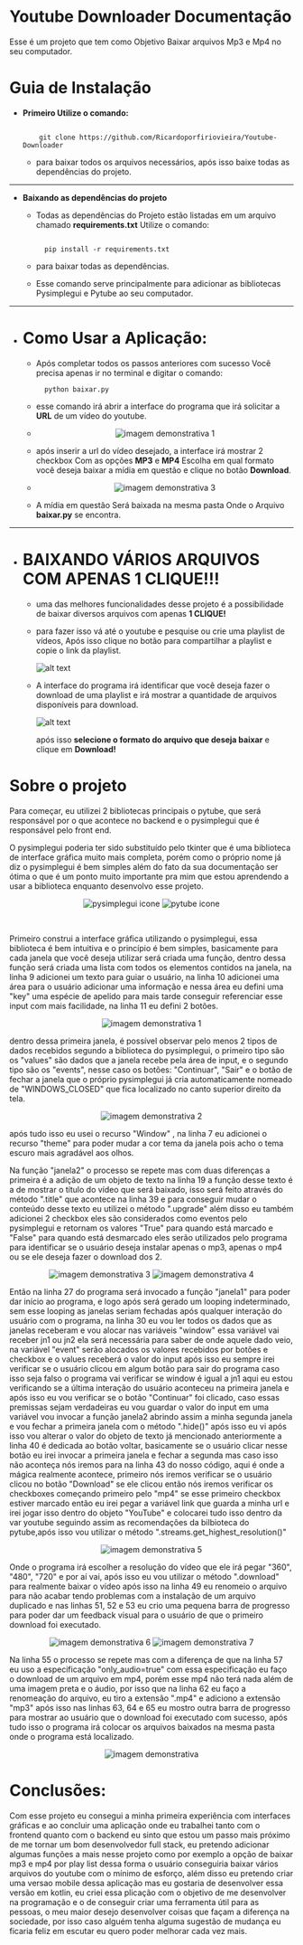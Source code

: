 # Youtube Downloader Documentação

Esse é um projeto que tem como Objetivo Baixar arquivos Mp3 e Mp4 no seu computador.

# Guia de Instalação

* **Primeiro Utilize o comando:**

    ```

        git clone https://github.com/Ricardoporfiriovieira/Youtube-Downloader

    ```
  * para baixar todos os arquivos necessários, após isso baixe todas as dependências do projeto.

<hr>

* **Baixando as dependências do projeto**
  
  * Todas as dependências do Projeto estão listadas em um arquivo chamado **requirements.txt** Utilize o comando:
  
    ```

      pip install -r requirements.txt 

    ```
  
  * para baixar todas as dependências.

  * Esse comando serve principalmente para adicionar as bibliotecas Pysimplegui e Pytube ao seu computador.

<hr>

* # Como Usar a Aplicação:

  * Após completar todos os passos anteriores com sucesso Você precisa apenas ir no terminal e digitar o comando:

    ```
      python baixar.py
    ```

  * esse comando irá abrir a interface do programa que irá solicitar a **URL** de um vídeo do youtube.

  * <p align="center">
    <img src="https://github.com/Ricardoporfiriovieira/imagens-youtubedownloader/blob/main/print_1.png" alt="imagem demonstrativa 1">
    </p>

  * após inserir a url do vídeo desejado, a interface irá mostrar 2 checkbox Com as opções **MP3** e **MP4** Escolha em qual formato você deseja baixar a mídia em questão e clique no botão **Download**.

  * <p align="center">
      <img src="https://github.com/Ricardoporfiriovieira/imagens-youtubedownloader/blob/main/print_4.png" alt="imagem demonstrativa 3">
    </p>

  * A mídia em questão Será baixada na mesma pasta Onde o Arquivo **baixar.py** se encontra.

<hr>

* # BAIXANDO VÁRIOS ARQUIVOS COM APENAS 1 CLIQUE!!!

  * uma das melhores funcionalidades desse projeto é a possibilidade de baixar diversos arquivos com apenas **1 CLIQUE!**

  * para fazer isso vá até o youtube e pesquise ou crie uma playlist de vídeos, Após isso clique no botão para compartilhar a playlist e copie o link da playlist.

    ![alt text](https://imgur.com/a/lkF5X5u)

  * A interface do programa irá identificar que você deseja fazer o download de uma playlist e irá mostrar a quantidade de arquivos disponíveis para download.

    ![alt text](https://imgur.com/a/c34qzEo)

    após isso **selecione o formato do arquivo que deseja baixar** e clique em **Download!**



# Sobre o projeto
<p>
  Para começar, eu utilizei 2 bibliotecas principais o pytube, que será responsável por o que acontece no backend e o pysimplegui que é responsável pelo front end.
</p>
<p>
  O pysimplegui poderia ter sido substituído pelo tkinter que é uma biblioteca de interface gráfica muito mais completa, porém como o próprio nome já diz o pysimplegui é bem simples além do fato da sua documentação ser ótima o que é um ponto muito importante pra mim que estou aprendendo a usar a biblioteca enquanto desenvolvo esse projeto.
</p>
<p align="center">
 <img src="https://upload.wikimedia.org/wikipedia/commons/0/06/PySimpleGUI_logo.png" alt="pysimplegui icone"> 
 <img src="https://warehouse-camo.ingress.cmh1.psfhosted.org/42d43def1c8634a6c158def4846894bc2afd542b/68747470733a2f2f6173736574732e6e69636b666963616e6f2e636f6d2f67682d7079747562652e6d696e2e737667" alt="pytube icone">
</p> <br>

 <p>
Primeiro construi a interface gráfica utilizando o pysimplegui, essa biblioteca é bem intuitiva e o princípio é bem simples, basicamente para cada janela que você deseja utilizar será criada uma função, dentro dessa função será criada uma lista com todos os elementos contidos na janela, na linha 9 adicionei um texto para guiar o usuário, na linha 10 adicionei uma área para o usuário adicionar uma informação e nessa área eu defini uma "key" uma espécie de apelido para mais tarde conseguir referenciar esse input com mais facilidade, na linha 11 eu defini 2 botões.
</p> 
<p align="center">
  <img src="https://github.com/Ricardoporfiriovieira/imagens-youtubedownloader/blob/main/print_1.png" alt="imagem demonstrativa 1">
</p>

<p>
  dentro dessa primeira janela, é possível observar pelo menos 2 tipos de dados recebidos segundo a biblioteca do pysimplegui, o primeiro tipo são os "values" são dados que a janela recebe pela área de input, e o segundo tipo são os "events", nesse caso os botões:  "Continuar", "Sair" e o botão de fechar a janela que o próprio pysimplegui já cria automaticamente nomeado de "WINDOWS_CLOSED" que fica localizado no canto superior direito da tela.
</p>

<p align="center">
  <img src="https://github.com/Ricardoporfiriovieira/imagens-youtubedownloader/blob/main/print_3.png" alt="imagem demonstrativa 2">
</p>
<p>
  após tudo isso eu usei o recurso "Window" , na linha 7 eu adicionei o recurso "theme" para poder mudar a cor tema da janela pois acho o tema escuro mais agradável aos olhos.
</p>
<p>
  Na função "janela2" o processo se repete mas com duas diferenças a primeira é a adição de um objeto de texto na linha 19 a função desse texto é a de mostrar o título do vídeo que será baixado, isso será feito através do método ".title" que acontece na linha 39 e para conseguir mudar o conteúdo desse texto eu utilizei o método ".upgrade" além disso eu também adicionei 2 checkbox eles são considerados como eventos pelo pysimplegui e retornam os valores "True" para quando está marcado e "False" para quando está desmarcado eles serão utilizados pelo programa para identificar se o usuário deseja instalar apenas o mp3, apenas o mp4 ou se ele deseja fazer o download dos 2.
</p>

<p align="center">
  <img src="https://github.com/Ricardoporfiriovieira/imagens-youtubedownloader/blob/main/print_4.png" alt="imagem demonstrativa 3">
   <img src="https://github.com/Ricardoporfiriovieira/imagens-youtubedownloader/blob/main/print_5.png" alt="imagem demonstrativa 4">
</p>

<p>
Então na linha 27 do programa será invocado a função "janela1" para poder dar início ao programa, e logo após será gerado um looping indeterminado, sem esse looping as janelas seriam fechadas após qualquer interação do usuário com o programa, na linha 30 eu vou ler todos os dados que as janelas receberam e vou alocar nas variáveis "window" essa variável vai receber jn1 ou jn2 ela será necessária para saber de onde aquele dado veio, na variável "event" serão alocados os valores recebidos por botões e checkbox e o values receberá o valor do input após isso eu sempre irei verificar se o usuário clicou em algum botão para sair do programa caso isso seja falso o programa vai verificar se window é igual a jn1 aqui eu estou verificando se a última interação do usuário aconteceu na primeira janela e após isso eu vou verificar se o botão "Continuar" foi clicado, caso essas premissas sejam verdadeiras eu vou guardar o valor do input em uma variável vou invocar a função janela2 abrindo assim a minha segunda janela e vou fechar a primeira janela com o método ".hide()" após isso eu vi após isso vou alterar o valor do objeto de texto já mencionado anteriormente a linha 40 é dedicada ao botão voltar, basicamente se o usuário clicar nesse botão eu irei invocar a primeira janela e fechar a segunda mas caso isso não aconteça nós iremos para na linha 43 do nosso código, aqui é onde a mágica realmente acontece, primeiro nós iremos verificar se o usuário clicou no botão "Download" se ele clicou então nós iremos verificar os checkboxes começando primeiro pelo "mp4" se esse primeiro checkbox estiver marcado então eu irei pegar a variável link que guarda a minha url e irei jogar isso dentro do objeto "YouTube" e colocarei tudo isso dentro da var youtube seguindo assim as recomendações da bilbioteca do pytube,após isso vou utilizar o método ".streams.get_highest_resolution()"
</p>

<p align="center">
  <img src="https://github.com/Ricardoporfiriovieira/imagens-youtubedownloader/blob/main/print_6.png" alt="imagem demonstrativa 5">
</p>

<p>
  Onde o programa irá escolher a resolução do vídeo que ele irá pegar "360", "480", "720" e por aí vai, após isso eu vou utilizar o método ".download" para realmente baixar o vídeo após isso na linha 49 eu renomeio o arquivo para não acabar tendo problemas com a instalação de um arquivo duplicado e nas linhas 51, 52 e 53 eu crio uma pequena barra de progresso para poder dar um feedback visual para o usuário de que o primeiro download foi executado.
</p>

<p align="center">
  <img src="https://github.com/Ricardoporfiriovieira/imagens-youtubedownloader/blob/main/print_7.png" alt="imagem demonstrativa 6">
  <img src="https://github.com/Ricardoporfiriovieira/imagens-youtubedownloader/blob/main/print_9.png" alt="imagem demonstrativa 7">
</p>

<p>
  Na linha 55 o processo se repete mas com a diferença de que na linha 57 eu uso a especificação "only_audio=true" com essa especificação eu faço o download de um arquivo em mp4, porém esse mp4 não terá nada além de uma imagem preta e o áudio, por isso que na linha 62 eu faço a renomeação do arquivo, eu tiro a extensão ".mp4" e adiciono a extensão "mp3" após isso nas linhas 63, 64 e 65 eu mostro outra barra de progresso para mostrar ao usuário que o download foi executado com sucesso, após tudo isso o programa irá colocar os arquivos baixados na mesma pasta onde o programa está localizado.
</p>

<p align="center">
  <img src="https://github.com/Ricardoporfiriovieira/imagens-youtubedownloader/blob/main/print_8.png" alt="imagem demonstrativa ">
</p>

# Conclusões:
Com esse projeto eu consegui a minha primeira experiência com interfaces gráficas e ao concluir uma aplicação onde eu trabalhei tanto com o frontend quanto com o backend eu sinto que estou um passo mais próximo de me tornar um bom desenvolvedor full stack, eu pretendo adicionar algumas funções a mais nesse projeto como por exemplo a opção de baixar mp3 e mp4 por play list dessa forma o usuário conseguiria baixar vários arquivos do youtube com o mínimo de esforço, além disso eu pretendo criar uma versao mobile dessa aplicação mas eu gostaria de desenvolver essa versão em kotlin, eu criei essa plicação com o objetivo de me desenvolver na programação e o de conseguir criar uma ferramenta útil para as pessoas, o meu maior desejo  desenvolver coisas que façam a diferença na sociedade, por isso caso alguém tenha alguma sugestão de mudança eu ficaria feliz em escutar eu quero poder melhorar cada vez mais.
